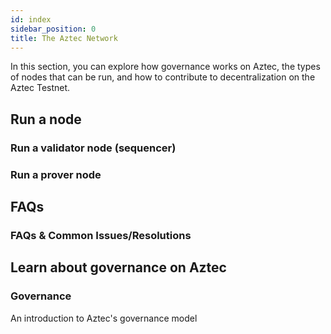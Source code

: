 ```yaml
---
id: index
sidebar_position: 0
title: The Aztec Network
---
```


In this section, you can explore how governance works on Aztec, the types of nodes that can be run, and how to contribute to decentralization on the Aztec Testnet.


## Run a node

<div className="card-container">
  <Card shadow='tl' link='the_aztec_network/guides/run_nodes/how_to_run_sequencer'>
    <CardHeader>
      <h3>Run a validator node (sequencer)</h3>
    </CardHeader>

  </Card>

  <Card shadow='tl' link='the_aztec_network/guides/run_nodes/how_to_run_prover'>
    <CardHeader>
      <h3>Run a prover node</h3>
    </CardHeader>

  </Card>
</div>

## FAQs

<div className="card-container">
  <Card shadow='tl' link='the_aztec_network/guides/run_nodes/operator_faq'>
    <CardHeader>
      <h3>FAQs & Common Issues/Resolutions</h3>
    </CardHeader>

  </Card>
</div>


## Learn about governance on Aztec

<div className="card-container full-width">
  <Card shadow='tl' link='the_aztec_network/concepts/governance'>
    <CardHeader>
      <h3>Governance</h3>
    </CardHeader>
    <CardBody>
        An introduction to Aztec's governance model
    </CardBody>
  </Card>
</div>

<!-- ## Decentralization Components

<div className="card-container">
  <Card shadow='tl' link='the_aztec_network/concepts/provers-and-sequencers/index'>
    <CardHeader>
      <h3>Sequencers</h3>
    </CardHeader>
    <CardBody>
      How sequencers propose and produce blocks
    </CardBody>
  </Card>
</div> -->
